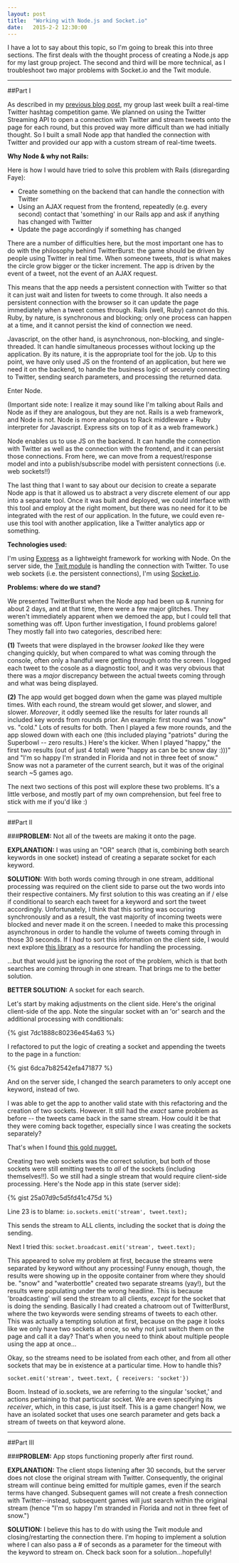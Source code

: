 ```yaml
---
layout: post
title:  "Working with Node.js and Socket.io"
date:   2015-2-2 12:30:00
---
```


I have a lot to say about this topic, so I'm going to break this into three sections. The first deals with the thought process of creating a Node.js app for my last group project. The second and third will be more technical, as I troubleshoot two major problems with Socket.io and the Twit module.


-----

##Part I

As described in my [previous blog post](http://emilymcafee.github.io/2015/01/31/twitter-burst.html), my group last week built a real-time Twitter hashtag competition game. We planned on using the Twitter Streaming API to open a connection with Twitter and stream tweets onto the page for each round, but this proved way more difficult than we had initially thought. So I built a small Node app that handled the connection with Twitter and provided our app with a custom stream of real-time tweets.

**Why Node & why not Rails:**

Here is how I would have tried to solve this problem with Rails (disregarding Faye):

-	Create something on the backend that can handle the connection with Twitter
-	Using an AJAX request from the frontend, repeatedly (e.g. every second) contact that 'something' in our Rails app and ask if anything has changed with Twitter
-	Update the page accordingly if something has changed

There are a number of difficulties here, but the most important one has to do with the philosophy behind TwitterBurst: the game should be driven by people using Twitter in real time. When someone tweets, *that* is what makes the circle grow bigger or the ticker increment. The app is driven by the event of a tweet, not the event of an AJAX request.

This means that the app needs a persistent connection with Twitter so that it can just wait and listen for tweets to come through. It also needs a persistent connection with the browser so it can update the page immediately when a tweet comes through. Rails (well, Ruby) cannot do this. Ruby, by nature, is synchronous and blocking; only one process can happen at a time, and it cannot persist the kind of connection we need. 

Javascript, on the other hand, is asynchronous, non-blocking, and single-threaded. It can handle simultaneous processes without locking up the application. By its nature, it is the appropriate tool for the job. Up to this point, we have only used JS on the frontend of an application, but here we need it on the backend, to handle the business logic of securely connecting to Twitter, sending search parameters, and processing the returned data. 

Enter Node.

(Important side note: I realize it may sound like I'm talking about Rails and Node as if they are analogous, but they are not. Rails is a web framework, and Node is not. Node is more analogous to Rack middleware + Ruby interpreter for Javascript. Express sits on top of it as a web framework.)

Node enables us to use JS on the backend. It can handle the connection with Twitter as well as the connection with the frontend, and it can persist those connections. From here, we can move from a request/response model and into a publish/subscribe model with persistent connections (i.e. web sockets!!)

The last thing that I want to say about our decision to create a separate Node app is that it allowed us to abstract a very discrete element of our app into a separate tool. Once it was built and deployed, we could interface with this tool and employ at the right moment, but there was no need for it to be integrated with the rest of our application. In the future, we could even re-use this tool with another application, like a Twitter analytics app or something.


**Technologies used:**

I'm using [Express](http://expressjs.com/) as a lightweight framework for working with Node. On the server side, the [Twit module](https://github.com/ttezel/twit) is handling the connection with Twitter. To use web sockets (i.e. the persistent connections), I'm using [Socket.io](https://github.com/Automattic/socket.io).

**Problems: where do we stand?**

We presented TwitterBurst when the Node app had been up & running for about 2 days, and at that time, there were a few major glitches. They weren't immediately apparent when we demoed the app, but I could tell that something was off. Upon further investigation, I found problems galore! They mostly fall into two categories, described here:

**(1)** Tweets that were displayed in the browser *looked* like they were changing quickly, but when compared to what was coming through the console, often only a handful were getting through onto the screen. I logged each tweet to the cosole as a diagnostic tool, and it was very obvious that there was a *major* discrepancy between the actual tweets coming through and what was being displayed.

**(2)** The app would get bogged down when the game was played multiple times. With each round, the stream would get slower, and slower, and slower. *Moreover*, it oddly seemed like the results for later rounds all included key words from rounds prior. An example: first round was "snow" vs. "cold." Lots of results for both. Then I played a few more rounds, and the app slowed down with each one (this included playing "patriots" during the Superbowl -- zero results.) Here's the kicker. When I played "happy," the first two results (out of just 4 total) were "happy as can be bc snow day :)))" and "I'm so happy I'm stranded in Florida and not in three feet of snow." Snow was not a parameter of the current search, but it was of the original search ~5 games ago.

The next two sections of this post will explore these two problems. It's a little verbose, and mostly part of my own comprehension, but feel free to stick with me if you'd like :)

----

##Part II

###**PROBLEM:** Not all of the tweets are making it onto the page.

**EXPLANATION:** I was using an "OR" search (that is, combining both search keywords in one socket) instead of creating a separate socket for each keyword.
	
**SOLUTION:**
With both words coming through in one stream, additional processing was required on the client side to parse out the two words into their respective containers. My first solution to this was creating an if / else if conditional to search each tweet for a keyword and sort the tweet accordingly. Unfortunately, I think that this sorting was occuring synchronously and as a result, the vast majority of incoming tweets were blocked and never made it on the screen. I needed to make this processing asynchronous in order to handle the volume of tweets coming through in those 30 seconds. If I *had* to sort this information on the client side, I would next explore [this library](https://github.com/caolan/async) as a resource for handling the processing.

...but that would just be ignoring the root of the problem, which is that both searches are coming through in one stream. That brings me to the better solution.

**BETTER SOLUTION:** A socket for each search.

Let's start by making adjustments on the client side. Here's the original client-side of the app. Note the singular socket with an 'or' search and the additional processing with conditionals:

{% gist 7dc1888c80236e454a63 %}

I refactored to put the logic of creating a socket and appending the tweets to the page in a function:

{% gist 6dca7b82542efa471877 %}

And on the server side, I changed the search parameters to only accept one keyword, instead of two.

I was able to get the app to another valid state with this refactoring and the creation of two sockets. However. It still had the *exact* same problem as before -- the tweets came back in the same stream. How could it be that they were coming back together, especially since I was creating the sockets separately? 

That's when I found [this gold nugget.](https://github.com/Automattic/socket.io/wiki/How-do-I-send-a-response-to-all-clients-except-sender%3F)

Creating two web sockets was the correct solution, but both of those sockets were still emitting tweets to *all* of the sockets (including themselves!!). So we still had a single stream that would require client-side processing. Here's the Node app in this state (server side):

{% gist 25a07d9c5d5fd41c475d %}

Line 23 is to blame: `io.sockets.emit('stream', tweet.text);`

This sends the stream to ALL clients, including the socket that is *doing* the sending.

Next I tried this:
`socket.broadcast.emit('stream', tweet.text);`

This appeared to solve my problem at first, because the streams were separated by keyword without any processing! Funny enough, though, the results were showing up in the opposite container from where they should be. "snow" and "waterbottle" created two separate streams (yay!), but the results were populating under the wrong headline. This is because 'broadcasting' will send the stream to all clients, *except* for the socket that is doing the sending. Basically I had created a chatroom out of TwitterBurst, where the two keywords were sending streams of tweets to each other. This was actually a tempting solution at first, because on the page it looks like we only have two sockets at once, so why not just switch them on the page and call it a day? That's when you need to think about multiple people using the app at once...

Okay, so the streams need to be isolated from each other, and from all other sockets that may be in existence at a particular time. How to handle this?

`socket.emit('stream', tweet.text, { receivers: 'socket'})`

Boom. Instead of io.sockets, we are referring to the singular 'socket,' and actions pertaining to that particular socket. We are even specifying its *receiver*, which, in this case, is just itself. This is a game changer! Now, we have an isolated socket that uses one search parameter and gets back a stream of tweets on that keyword alone.

-----

##Part III

###**PROBLEM:** App stops functioning properly after first round.

**EXPLANATION:** The client stops listening after 30 seconds, but the server does not close the original stream with Twitter. Consequently, the original stream will continue being emitted for multiple games, even if the search terms have changed. Subsequent games will not create a fresh connection with Twitter--instead, subsequent games will just search within the original stream (hence "I'm so happy I'm stranded in Florida and not in three feet of snow.") 

**SOLUTION:** I believe this has to do with using the Twit module and closing/restarting the connection there. I'm hoping to implement a solution where I can also pass a # of seconds as a parameter for the timeout with the keyword to stream on. Check back soon for a solution...hopefully!



